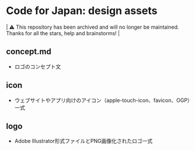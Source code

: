 # Code for Japan: design assets

| ⚠️ This repository has been archived and will no longer be maintained. Thanks for all the stars, help and brainstorms! |

## concept.md
- ロゴのコンセプト文

## icon
- ウェブサイトやアプリ向けのアイコン（apple-touch-icon、favicon、OGP）一式

## logo
- Adobe Illustrator形式ファイルとPNG画像化されたロゴ一式
